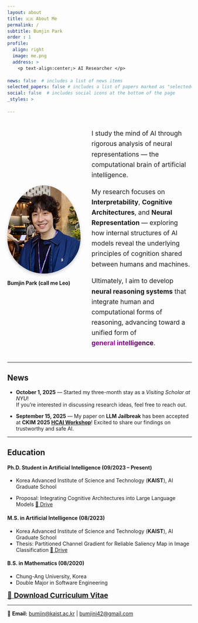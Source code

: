 ```yaml
---
layout: about
title: 🇰🇷 About Me
permalink: /
subtitle: Bumjin Park 
order : 1 
profile:
  align: right
  image: me.png
  address: >
    <p text-align:center;> AI Researcher </p>

news: false  # includes a list of news items
selected_papers: false # includes a list of papers marked as "selected={true}"
social: false  # includes social icons at the bottom of the page
_styles: >

---
```

<div class="profile-container">
  <div>
    <img src="/assets/img/bumjini.png" width="40%" height="auto" class="styled-image"/>
    <p>
      <strong style="padding-top:30px;">Bumjin Park (call me Leo)</strong>
    </p>
  </div>
  <div class="intro-text">
    <p>
      I study the mind of AI through rigorous analysis of neural representations — the computational brain of artificial intelligence.
      </p>
      <p>
    My research focuses on <strong>Interpretability</strong>, <strong>Cognitive Architectures</strong>, and <strong>Neural Representation</strong> — exploring how internal structures of AI models reveal the underlying principles of cognition shared between humans and machines.
    </p>
    <p>
      Ultimately, I aim to develop <strong>neural reasoning systems</strong> that integrate human and computational forms of reasoning, advancing toward a unified form of <strong class="shimmer">general intelligence</strong>.
    </p>
  </div>
</div>


<style>
.shimmer {
  display: inline-block;
  background: linear-gradient(270deg, #000, #A0A, #000);
  background-size: 200% 100%;
  -webkit-background-clip: text;
  -webkit-text-fill-color: transparent;
  animation: shimmer 2.5s infinite linear;
  font-weight: 700;
}

@keyframes shimmer {
  0% { background-position: 200% 0; }
  100% { background-position: -200% 0; }
}

.profile-container {
    display: flex;
    align-items: center;
    gap: 30px;
    margin: 20px 0;
}

.styled-image {
    width: 200px;
    height: 240px;
    border-radius: 50% 50% 50% 50% / 60% 60% 40% 40%;
    box-shadow: 0 4px 8px rgba(0, 0, 0, 0.2);
    transition: transform 0.3s ease;
    flex-shrink: 0;
    object-fit: cover;
}

.intro-text {
    flex: 1;
    font-size: 1.1rem;
    line-height: 1.6;
}

@media (max-width: 768px) {
    .profile-container {
        flex-direction: column;
        text-align: center;
    }
    
    .styled-image {
        width: 150px;
        height: 200px;
    }
}

.field {
    padding: 2px 6px;
    border-radius: 4px;
    font-weight: bold;
}

.cognitive { background-color: #FFE0E0; }
.mechanistic { background-color: #E0FFE0; }
.xai { background-color: #E0E0FF; }
.llm { background-color: #FFE0FF; }
.multiagent { background-color: #FFFFE0; }
.communication { background-color: #E0FFFF; }
.math { background-color: #FFE5CC; }
.programming { background-color: #E5CCFF; }

</style>


---

## News

- **October 1, 2025** — Started my three-month stay as a *Visiting Scholar at NYU*!  
  If you’re interested in discussing research ideas, feel free to reach out.

- **September 15, 2025** — My paper on **LLM Jailbreak** has been accepted at **CKIM 2025 [HCAI Workshop](https://xai.kaist.ac.kr/Workshop/hcai2025/#call)**! Excited to share our findings on trustworthy and safe AI.

---

## Education

#### Ph.D. Student in Artificial Intelligence (09/2023 – Present)
- Korea Advanced Institute of Science and Technology (**KAIST**), AI Graduate School

- Proposal: Integrating Cognitive Architectures into Large Language Models [📂 Drive](https://1drv.ms/b/c/ae042a624064f8ca/EXbZ7D5yKjdOonSmwpe_60IBYzLog03lXGdDhi6Fy6WUhg?e=z6FWzK)

#### M.S. in Artificial Intelligence (08/2023)
- Korea Advanced Institute of Science and Technology (**KAIST**), AI Graduate School
- Thesis: Partitioned Channel Gradient for Reliable Saliency Map in Image Classification [📂 Drive](https://1drv.ms/b/c/ae042a624064f8ca/EWrkp660zT1BuTF8JjPcSa4B6IWTS5NT6V_URVY-WOKzgg?e=Y4GPkz)

#### B.S. in Mathematics (08/2020)
- Chung-Ang University, Korea
- Double Major in Software Engineering


<!-- ## 📄 Curriculum Vitae -->

<p align="left">
  <a href="assets/BumjiniCV.pdf" style="font-size:1.2rem;">
    📄 <b>Download Curriculum Vitae</b>
  </a>
</p>

---


📧 **Email:** [bumjin@kaist.ac.kr](mailto:bumjin@kaist.ac.kr) | [bumjini42@gmail.com](mailto:bumjini42@gmail.com)
<br>



<br>
<br>
<br>
<br>